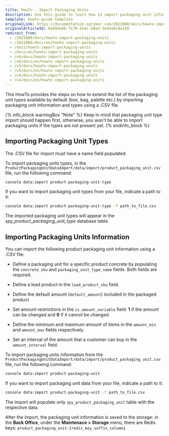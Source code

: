 ```yaml
---
title: HowTo - Import Packaging Units
description: Use this guide to learn how to import packaging unit information and its types using a .CSV file.
template: howto-guide-template
originalLink: https://documentation.spryker.com/2021080/docs/howto-import-packaging-units
originalArticleId: 8e89de6b-7170-414c-b0ad-3e44a9c8a169
redirect_from:
  - /2021080/docs/howto-import-packaging-units
  - /2021080/docs/en/howto-import-packaging-units
  - /docs/howto-import-packaging-units
  - /docs/en/howto-import-packaging-units
  - /v6/docs/howto-import-packaging-units
  - /v6/docs/en/howto-import-packaging-units
  - /v5/docs/howto-import-packaging-units
  - /v5/docs/en/howto-import-packaging-units
  - /v4/docs/howto-import-packaging-units
  - /v4/docs/en/howto-import-packaging-units
---
```


This HowTo provides the steps on how to extend the list of the packaging unit types available by default (box, bag, palette etc.) by importing packaging unit information and types using a .CSV file.

{% info_block warningBox "Note" %}
Keep in mind that packaging unit type import should happen first, otherwise, you won't be able to import packaging units if the types are not present yet.
{% endinfo_block %}

## Importing Packaging Unit Types
The .CSV file for import must have a name field populated.

To import packaging units types, in the `ProductPackagingUnitDataImport/data/import/product_packaging_unit.csv` file, run the following command:

```bash
console data:import product-packaging-unit-type
```

If you want to import packaging unit types from your file, indicate a path to it:

```bash
console data:import product-packaging-unit-type -f path_to_file.csv
```

The imported packaging unit types will appear in the *spy_product_packaging_unit_type* database table.

## Importing Packaging Units Information
You can import the following product packaging unit information using a .CSV file:

* Define a packaging unit for a specific product concrete by populating the `concrete_sku` and `packaging_unit_type_name` fields.
Both fields are required.

* Define a lead product in the `lead_product_sku` field.
* Define the default amount (`default_amount`) included in the packaged product
* Set amount restrictions in the `is_amount_variable` field: **1** if the amount can be changed and **0** if it cannot be changed.
* Define the minimum and maximum amount of items in the `amount_min` and `amount_max` fields respectively.
* Set an interval of the amount that a customer can buy in the `amount_interval` field.

To import packaging units information from the `ProductPackagingUnitDataImport/data/import/product_packaging_unit.csv` file, run the following command:

```bash
console data:import product-packaging-unit
```

If you want to import packaging unit data from your file, indicate a path to it:

```bash
console data:import product-packaging-unit -f path_to_file.csv
```

The import will populate only `spy_product_packaging_unit` table with the respective data.

After the import, the packaging unit information is saved to the storage: in the **Back Office**, under the **Maintenace > Storage** menu, there are Redis keys: `product_packaging_unit:{redis_key_suffix_column}`.

<!-- {% info_block infoBox "Info" %}
In the current implementation each packaging unit and lead product has to define sales units. It's enough to define the default "item" as a base unit for the abstract and to define also "item" as one and only sales unit for both the leading product and all related packaging units.
{% endinfo_block %} -->
